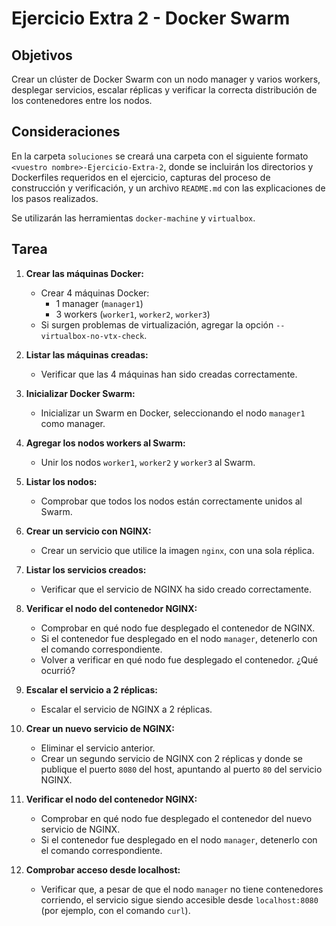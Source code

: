 # Ejercicio Extra 2 - Docker Swarm

## Objetivos

Crear un clúster de Docker Swarm con un nodo manager y varios workers, desplegar servicios, escalar réplicas y verificar la correcta distribución de los contenedores entre los nodos.

## Consideraciones

En la carpeta `soluciones` se creará una carpeta con el siguiente formato `<vuestro nombre>-Ejercicio-Extra-2`, donde se incluirán los directorios y Dockerfiles requeridos en el ejercicio, capturas del proceso de construcción y verificación, y un archivo `README.md` con las explicaciones de los pasos realizados.

Se utilizarán las herramientas `docker-machine` y `virtualbox`. 

## Tarea

1. **Crear las máquinas Docker:**
   - Crear 4 máquinas Docker: 
     - 1 manager (`manager1`)
     - 3 workers (`worker1`, `worker2`, `worker3`)
   - Si surgen problemas de virtualización, agregar la opción `--virtualbox-no-vtx-check`.

2. **Listar las máquinas creadas:**
   - Verificar que las 4 máquinas han sido creadas correctamente.

3. **Inicializar Docker Swarm:**
   - Inicializar un Swarm en Docker, seleccionando el nodo `manager1` como manager.

4. **Agregar los nodos workers al Swarm:**
   - Unir los nodos `worker1`, `worker2` y `worker3` al Swarm.

5. **Listar los nodos:**
   - Comprobar que todos los nodos están correctamente unidos al Swarm.

6. **Crear un servicio con NGINX:**
   - Crear un servicio que utilice la imagen `nginx`, con una sola réplica.

7. **Listar los servicios creados:**
   - Verificar que el servicio de NGINX ha sido creado correctamente.

8. **Verificar el nodo del contenedor NGINX:**
   - Comprobar en qué nodo fue desplegado el contenedor de NGINX.
   - Si el contenedor fue desplegado en el nodo `manager`, detenerlo con el comando correspondiente.
   - Volver a verificar en qué nodo fue desplegado el contenedor. ¿Qué ocurrió?

9. **Escalar el servicio a 2 réplicas:**
   - Escalar el servicio de NGINX a 2 réplicas.

10. **Crear un nuevo servicio de NGINX:**
    - Eliminar el servicio anterior.
    - Crear un segundo servicio de NGINX con 2 réplicas y donde se publique el puerto `8080` del host, apuntando al puerto `80` del servicio NGINX.

11. **Verificar el nodo del contenedor NGINX:**
    - Comprobar en qué nodo fue desplegado el contenedor del nuevo servicio de NGINX.
    - Si el contenedor fue desplegado en el nodo `manager`, detenerlo con el comando correspondiente.

12. **Comprobar acceso desde localhost:**
    - Verificar que, a pesar de que el nodo `manager` no tiene contenedores corriendo, el servicio sigue siendo accesible desde `localhost:8080` (por ejemplo, con el comando `curl`).